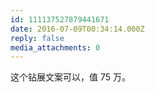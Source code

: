 ```yaml
---
id: 111137527879441671
date: 2016-07-09T00:34:14.000Z
reply: false
media_attachments: 0
---
```


这个钻展文案可以，值 75 万。

